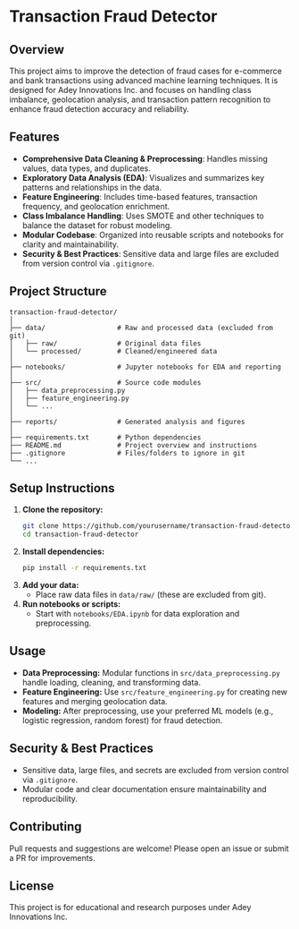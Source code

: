 # Transaction Fraud Detector

## Overview
This project aims to improve the detection of fraud cases for e-commerce and bank transactions using advanced machine learning techniques. It is designed for Adey Innovations Inc. and focuses on handling class imbalance, geolocation analysis, and transaction pattern recognition to enhance fraud detection accuracy and reliability.

## Features
- **Comprehensive Data Cleaning & Preprocessing**: Handles missing values, data types, and duplicates.
- **Exploratory Data Analysis (EDA)**: Visualizes and summarizes key patterns and relationships in the data.
- **Feature Engineering**: Includes time-based features, transaction frequency, and geolocation enrichment.
- **Class Imbalance Handling**: Uses SMOTE and other techniques to balance the dataset for robust modeling.
- **Modular Codebase**: Organized into reusable scripts and notebooks for clarity and maintainability.
- **Security & Best Practices**: Sensitive data and large files are excluded from version control via `.gitignore`.

## Project Structure
```
transaction-fraud-detector/
│
├── data/                  # Raw and processed data (excluded from git)
│   ├── raw/               # Original data files
│   └── processed/         # Cleaned/engineered data
│
├── notebooks/             # Jupyter notebooks for EDA and reporting
│
├── src/                   # Source code modules
│   ├── data_preprocessing.py
│   ├── feature_engineering.py
│   └── ...
│
├── reports/               # Generated analysis and figures
│
├── requirements.txt       # Python dependencies
├── README.md              # Project overview and instructions
├── .gitignore             # Files/folders to ignore in git
└── ...
```

## Setup Instructions
1. **Clone the repository:**
   ```sh
   git clone https://github.com/yourusername/transaction-fraud-detector.git
   cd transaction-fraud-detector
   ```
2. **Install dependencies:**
   ```sh
   pip install -r requirements.txt
   ```
3. **Add your data:**
   - Place raw data files in `data/raw/` (these are excluded from git).
4. **Run notebooks or scripts:**
   - Start with `notebooks/EDA.ipynb` for data exploration and preprocessing.

## Usage
- **Data Preprocessing:** Modular functions in `src/data_preprocessing.py` handle loading, cleaning, and transforming data.
- **Feature Engineering:** Use `src/feature_engineering.py` for creating new features and merging geolocation data.
- **Modeling:** After preprocessing, use your preferred ML models (e.g., logistic regression, random forest) for fraud detection.

## Security & Best Practices
- Sensitive data, large files, and secrets are excluded from version control via `.gitignore`.
- Modular code and clear documentation ensure maintainability and reproducibility.

## Contributing
Pull requests and suggestions are welcome! Please open an issue or submit a PR for improvements.

## License
This project is for educational and research purposes under Adey Innovations Inc.